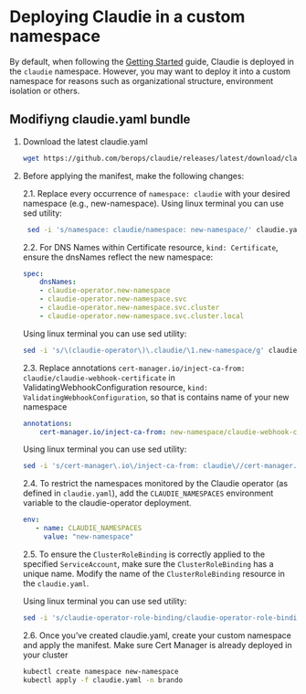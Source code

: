# Deploying Claudie in a custom namespace

By default, when following the [Getting Started](../getting-started/get-started-using-claudie.md#install-claudie) guide, Claudie is deployed in the `claudie` namespace. However, you may want to deploy it into a custom namespace for reasons such as organizational structure, environment isolation or others.

## Modifiyng claudie.yaml bundle

1. Download the latest claudie.yaml 
    ```bash
    wget https://github.com/berops/claudie/releases/latest/download/claudie.yaml
    ```
2. Before applying the manifest, make the following changes:
   
    2.1. Replace every occurrence of `namespace: claudie` with your desired namespace (e.g., new-namespace). 
   Using linux terminal you can use sed utility:
   ```bash
    sed -i 's/namespace: claudie/namespace: new-namespace/' claudie.yaml
   ```
    2.2. For DNS Names within Certificate resource, `kind: Certificate`, ensure the dnsNames reflect the new namespace:
   ```yaml
   spec:
       dnsNames:
       - claudie-operator.new-namespace
       - claudie-operator.new-namespace.svc
       - claudie-operator.new-namespace.svc.cluster
       - claudie-operator.new-namespace.svc.cluster.local
   ```
   Using linux terminal you can use sed utility:
   ```bash
   sed -i 's/\(claudie-operator\)\.claudie/\1.new-namespace/g' claudie.yaml
   ```
   2.3. Replace annotations `cert-manager.io/inject-ca-from: claudie/claudie-webhook-certificate` in ValidatingWebhookConfiguration resource, `kind: ValidatingWebhookConfiguration`, so that is contains name of your new namespace
    ```yaml
    annotations:
        cert-manager.io/inject-ca-from: new-namespace/claudie-webhook-certificate
    ```
    Using linux terminal you can use sed utility:

    ```bash
    sed -i 's/cert-manager\.io\/inject-ca-from: claudie\//cert-manager.io\/inject-ca-from: new-namespace\//g' claudie.yaml
    ```
     2.4. To restrict the namespaces monitored by the Claudie operator (as defined in `claudie.yaml`), add the `CLAUDIE_NAMESPACES` environment variable to the claudie-operator deployment.
     ```yaml
     env:
        - name: CLAUDIE_NAMESPACES
          value: "new-namespace"
     ```
     2.5. To ensure the `ClusterRoleBinding` is correctly applied to the specified `ServiceAccount`, make sure the `ClusterRoleBinding` has a unique name. Modify the name of the `ClusterRoleBinding` resource in the `claudie.yaml`.
     
     Using linux terminal you can use sed utility:

     ```bash
     sed -i 's/claudie-operator-role-binding/claudie-operator-role-binding-new-namespace/g' claudie.yaml
     ```
     2.6. Once you’ve created claudie.yaml, create your custom namespace and apply the manifest. Make sure Cert Manager is already deployed in your cluster
    ```bash
    kubectl create namespace new-namespace
    kubectl apply -f claudie.yaml -n brando
    ```